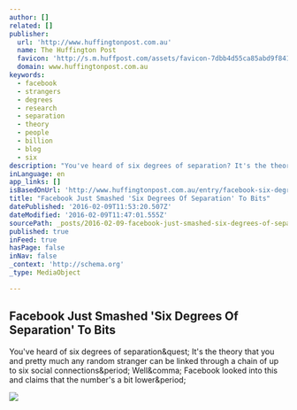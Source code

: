 ```yaml
---
author: []
related: []
publisher:
  url: 'http://www.huffingtonpost.com.au'
  name: The Huffington Post
  favicon: 'http://s.m.huffpost.com/assets/favicon-7dbb4d55ca85abd9f84197a1c3525e38.ico'
  domain: www.huffingtonpost.com.au
keywords:
  - facebook
  - strangers
  - degrees
  - research
  - separation
  - theory
  - people
  - billion
  - blog
  - six
description: "You've heard of six degrees of separation? It's the theory that you and pretty much any random stranger can be linked through a chain of up to six social connections. Well, Facebook looked into this and claims that the number's a bit lower."
inLanguage: en
app_links: []
isBasedOnUrl: 'http://www.huffingtonpost.com.au/entry/facebook-six-degrees-of-separation_us_56b36408e4b01d80b2453a72'
title: "Facebook Just Smashed 'Six Degrees Of Separation' To Bits"
datePublished: '2016-02-09T11:53:20.507Z'
dateModified: '2016-02-09T11:47:01.555Z'
sourcePath: _posts/2016-02-09-facebook-just-smashed-six-degrees-of-separation-to-bits.md
published: true
inFeed: true
hasPage: false
inNav: false
_context: 'http://schema.org'
_type: MediaObject

---
```

<article style=""><h1>Facebook Just Smashed 'Six Degrees Of Separation' To Bits</h1><p>You've heard of six degrees of separation&amp;quest; It's the theory that you and pretty much any random stranger can be linked through a chain of up to six social connections&amp;period; Well&amp;comma; Facebook looked into this and claims that the number's a bit lower&amp;period;</p><img src="http://img.huffingtonpost.com/asset/1200_630/56b3a0c01f00007f002175a5.jpeg?cache=rlfozphqhb" /></article>